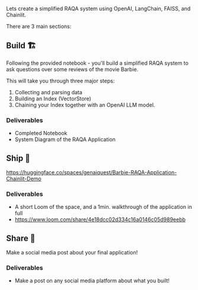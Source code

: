 Lets create a simplified RAQA system using OpenAI, LangChain, FAISS, and Chainlit.

There are 3 main sections:

## Build 🏗️

Following the provided notebook - you'll build a simplified RAQA system to ask questions over some reviews of the movie Barbie.

This will take you through three major steps: 

1. Collecting and parsing data
2. Building an Index (VectorStore)
3. Chaining your Index together with an OpenAI LLM model.

### Deliverables

- Completed Notebook
- System Diagram of the RAQA Application

## Ship 🚢

https://huggingface.co/spaces/genaiquest/Barbie-RAQA-Application-Chainlit-Demo

### Deliverables

- A short Loom of the space, and a 1min. walkthrough of the application in full
- https://www.loom.com/share/4e18dcc02d334c16a0146c05d989eebb

## Share 🚀

Make a social media post about your final application!

### Deliverables

- Make a post on any social media platform about what you built!
